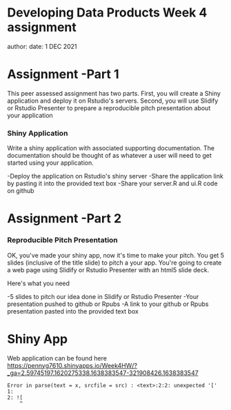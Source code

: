 Developing Data Products
Week 4 assignment
========================================================
author: 
date: 1 DEC 2021



Assignment -Part 1
========================================================

This peer assessed assignment has two parts. First, you will create a Shiny application and deploy it on Rstudio's servers. Second, you will use Slidify or Rstudio Presenter to prepare a reproducible pitch presentation about your application

### Shiny Application

Write a shiny application with associated supporting documentation. The documentation should be thought of as whatever a user will need to get started using your application.

-Deploy the application on Rstudio's shiny server
-Share the application link by pasting it into the provided text box
-Share your server.R and ui.R code on github

Assignment -Part 2
========================================================

### Reproducible Pitch Presentation

OK, you've made your shiny app, now it's time to make your pitch. You get 5 slides (inclusive of the title slide)  to pitch a your app. You're going to create a web page using Slidify or Rstudio Presenter with an html5 slide deck.

Here's what you need

-5 slides to pitch our idea done in Slidify or Rstudio Presenter
-Your presentation pushed to github or Rpubs
-A link to your github or Rpubs presentation pasted into the provided text box

Shiny App
========================================================
Web application can be found here
<https://pennyg7610.shinyapps.io/Week4HW/?_ga=2.59745197.1620275338.1638383547-321908426.1638383547>





```
Error in parse(text = x, srcfile = src) : <text>:2:2: unexpected '['
1: 
2: ![
    ^
```
